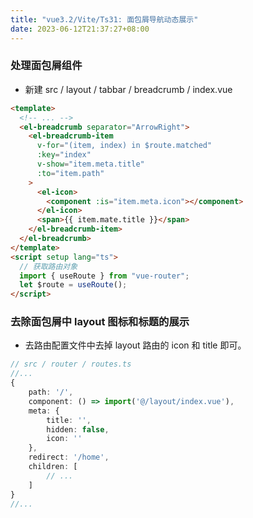 ```yaml
---
title: "vue3.2/Vite/Ts31: 面包屑导航动态展示"
date: 2023-06-12T21:37:27+08:00
---
```


### 处理面包屑组件

- 新建 src / layout / tabbar / breadcrumb / index.vue

```html
<template>
  <!-- ... -->
  <el-breadcrumb separator="ArrowRight">
    <el-breadcrumb-item
      v-for="(item, index) in $route.matched"
      :key="index"
      v-show="item.meta.title"
      :to="item.path"
    >
      <el-icon>
        <component :is="item.meta.icon"></component>
      </el-icon>
      <span>{{ item.mate.title }}</span>
    </el-breadcrumb-item>
  </el-breadcrumb>
</template>
<script setup lang="ts">
  // 获取路由对象
  import { useRoute } from "vue-router";
  let $route = useRoute();
</script>
```

### 去除面包屑中 layout 图标和标题的展示

- 去路由配置文件中去掉 layout 路由的 icon 和 title 即可。

```ts
// src / router / routes.ts
//...
{
    path: '/',
    component: () => import('@/layout/index.vue'),
    meta: {
        title: '',
        hidden: false,
        icon: ''
    },
    redirect: '/home',
    children: [
        // ...
    ]
}
//...
```
